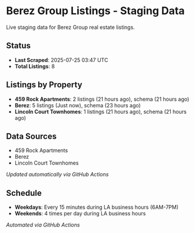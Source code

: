 # Berez Group Listings - Staging Data

Live staging data for Berez Group real estate listings.

## Status

- **Last Scraped**: 2025-07-25 03:47 UTC
- **Total Listings**: 8

## Listings by Property

- **459 Rock Apartments**: 2 listings (21 hours ago), schema (21 hours ago)
- **Berez**: 5 listings (Just now), schema (23 hours ago)
- **Lincoln Court Townhomes**: 1 listings (21 hours ago), schema (21 hours ago)

## Data Sources

- 459 Rock Apartments
- Berez
- Lincoln Court Townhomes

*Updated automatically via GitHub Actions*

## Schedule

- **Weekdays**: Every 15 minutes during LA business hours (6AM-7PM)
- **Weekends**: 4 times per day during LA business hours

*Automated via GitHub Actions*
